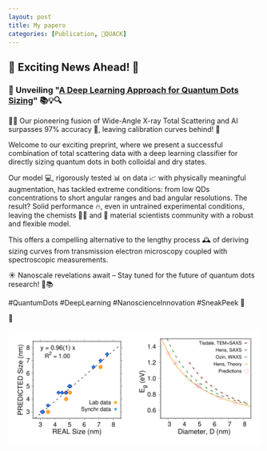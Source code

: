 ```yaml
---
layout: post
title: My papero
categories: [Publication, 🦆QUACK]
---
```


## 🌟 Exciting News Ahead! 🌟

### 🌈 Unveiling "[A Deep Learning Approach for Quantum Dots Sizing](https://doi.org/10.26434/chemrxiv-2023-127s9)" 📚💡🔍

🧠✨ Our pioneering fusion of Wide-Angle X-ray Total Scattering and AI surpasses 97% accuracy 🎯, leaving calibration curves behind! 🚀

Welcome to our exciting preprint, where we present a successful combination of total scattering data with a deep learning classifier for directly sizing quantum dots in both colloidal and dry states.

Our model 💻, rigorously tested 📊 on data 📈 with physically meaningful augmentation, has tackled extreme conditions: from low QDs concentrations to short angular ranges and bad angular resolutions. The result? Solid performance 🔥, even in untrained experimental conditions, leaving the chemists 🧑‍🔬 and 🥼 material scientists community with a robust and flexible model.

This offers a compelling alternative to the lengthy process 🕰️ of deriving sizing curves from transmission electron microscopy coupled with spectroscopic measurements.

☀️ Nanoscale revelations await – Stay tuned for the future of quantum dots research! 🔬📚

#QuantumDots #DeepLearning #NanoscienceInnovation #SneakPeek 👀

🦆




![](/images/PbS_paper_Lucia_adv.png)